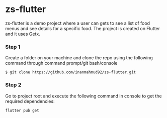# zs-flutter

zs-flutter is a demo project where a user can gets to see a list of food menus and see details for a specific food. The project is created on Flutter and it uses Getx.

### Step 1
Create a folder on your machine and clone the repo using the following command through command prompt/git bash/console

```
$ git clone https://github.com/inanmahmud92/zs-flutter.git

```

### Step 2
Go to project root and execute the following command in console to get the required dependencies: 

```
flutter pub get 
```
